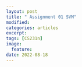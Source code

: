 ```yaml
---
layout: post
title: " Assignment 01 SVM"
modified:
categories: articles
excerpt:
tags: [CS231n]
image:
  feature:
date: 2022-08-18
---
```


